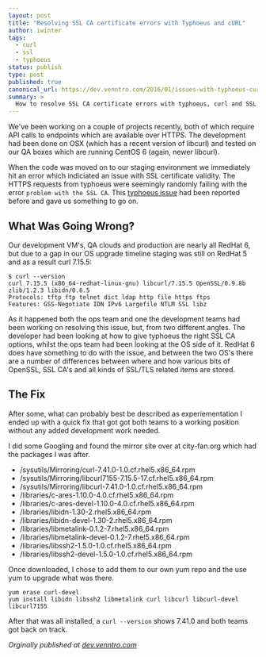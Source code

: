 ```yaml
---
layout: post
title: "Resolving SSL CA certificate errors with Typhoeus and cURL"
author: iwinter
tags:
  - curl
  - ssl
  - typhoeus
status: publish
type: post
published: true
canonical_url: https://dev.venntro.com/2016/01/issues-with-typhoeus-curl-and-ssl/
summary: >
  How to resolve SSL CA certificate errors with typhoeus, curl and SSL.
---
```


We've been working on a couple of projects recently, both of which require
API calls to endpoints which are available over HTTPS. The development had
been done on OSX (which has a recent version of libcurl) and tested on our
QA boxes which are running CentOS 6 (again, newer libcurl).

When the code was moved on to our staging environment we immediately hit an
error which indiciated an issue with SSL certificate validity. The HTTPS
requests from typhoeus were seemingly randomly failing with the error
`problem with the SSL CA`. This [typhoeus issue] had been reported before
and gave us something to go on.

## What Was Going Wrong?

Our development VM's, QA clouds and production are nearly all RedHat 6, but
due to a gap in our OS upgrade timeline staging was still on RedHat 5 and as
a result curl 7.15.5:

	$ curl --version
	curl 7.15.5 (x86_64-redhat-linux-gnu) libcurl/7.15.5 OpenSSL/0.9.8b zlib/1.2.3 libidn/0.6.5
	Protocols: tftp ftp telnet dict ldap http file https ftps
	Features: GSS-Negotiate IDN IPv6 Largefile NTLM SSL libz

As it happened both the ops team and one the development teams had been
working on resolving this issue, but, from two different angles. The
developer had been looking at how to give typhoeus the right SSL CA options,
whilst the ops team had been looking at the OS side of it. RedHat 6 does have
something to do with the issue, and between the two OS's there are a number
of differences between where and how various bits of OpenSSL, SSL CA's and
all kinds of SSL/TLS related items are stored.

## The Fix

After some, what can probably best be described as experiementation I ended up
with a quick fix that got got both teams to a working position without any
added development work needed.

I did some Googling and found the mirror site over at city-fan.org which had
the packages I was after.

* /sysutils/Mirroring/curl-7.41.0-1.0.cf.rhel5.x86_64.rpm
* /sysutils/Mirroring/libcurl7155-7.15.5-17.cf.rhel5.x86_64.rpm
* /sysutils/Mirroring/libcurl-7.41.0-1.0.cf.rhel5.x86_64.rpm
* /libraries/c-ares-1.10.0-4.0.cf.rhel5.x86_64.rpm
* /libraries/c-ares-devel-1.10.0-4.0.cf.rhel5.x86_64.rpm
* /libraries/libidn-1.30-2.rhel5.x86_64.rpm
* /libraries/libidn-devel-1.30-2.rhel5.x86_64.rpm
* /libraries/libmetalink-0.1.2-7.rhel5.x86_64.rpm
* /libraries/libmetalink-devel-0.1.2-7.rhel5.x86_64.rpm
* /libraries/libssh2-1.5.0-1.0.cf.rhel5.x86_64.rpm
* /libraries/libssh2-devel-1.5.0-1.0.cf.rhel5.x86_64.rpm

Once downloaded, I chose to add them to our own yum repo and the use yum to
upgrade what was there.

	yum erase curl-devel
	yum install libidn libssh2 libmetalink curl libcurl libcurl-devel libcurl7155

After that was all installed, a `curl --version` shows 7.41.0 and both teams got back on track.

<em>Orginally published at <a href="{{ page.canonical_url }}">dev.venntro.com</a></em>

[typhoeus issue]: https://github.com/typhoeus/typhoeus/issues/90
[mirror-sysutils]: http://mirror.city-fan.org/ftp/contrib/sysutils/Mirroring/
[mirror-libraries]: http://mirror.city-fan.org/ftp/contrib/libraries/
